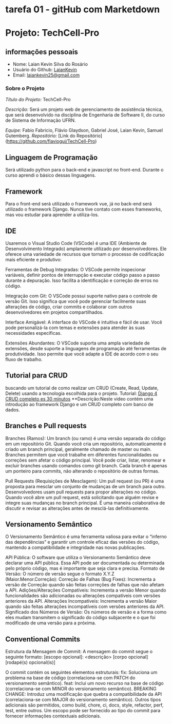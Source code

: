 # tarefa 01 - gitHub com Marketdown
# Projeto: TechCell-Pro

## informações pessoais
- Nome: Laian Kevin Silva do Rosário
- Usuário do Github: [LaianKevin](https://github.com/LaianKevin)
- Email: <laiankevin25@gmail.com>
  
### Sobre o Projeto

*Título do Projeto:* TechCell-Pro

*Descrição:* Será um projeto web de gerenciamento de assistência técnica, que será desenvolvido na disciplina de Engenharia de Software II, do curso de Sistema de Informação UFRN.

*Equipe:* Fabio Fabricio, Flávio Glaydson, Gabriel José, Laian Kevin, Samuel Gutemberg.
*Repositório:* [Link do Repositório] (https://github.com/flaviogui/TechCell-Pro)

## Linguagem de Programação

Será utilizado python para o back-end e javascript no front-end. Durante o curso aprendi o básico dessas linguagens.

## Framework

Para o front-end será utilizado o framework vue, já no back-end será utilizado o framework Django. Nunca tive contato com esses frameworks, mas vou estudar para aprender a utiliza-los.

## IDE 
Usaremos o Visual Studio Code (VSCode) é uma IDE (Ambiente de Desenvolvimento Integrado) amplamente utilizado por desenvolvedores. Ele oferece uma variedade de recursos que tornam o processo de codificação mais eficiente e produtivo:

Ferramentas de Debug Integradas: O VSCode permite inspecionar variáveis, definir pontos de interrupção e executar código passo a passo durante a depuração. Isso facilita a identificação e correção de erros no código.

Integração com Git: O VSCode possui suporte nativo para o controle de versão Git. Isso significa que você pode gerenciar facilmente suas alterações de código, criar commits e colaborar com outros desenvolvedores em projetos compartilhados.

Interface Amigável: A interface do VSCode é intuitiva e fácil de usar. Você pode personalizá-la com temas e extensões para atender às suas necessidades específicas.

Extensões Abundantes: O VSCode suporta uma ampla variedade de extensões, desde suporte a linguagens de programação até ferramentas de produtividade. Isso permite que você adapte a IDE de acordo com o seu fluxo de trabalho.

## Tutorial para CRUD

buscando um tutorial de como realizar um CRUD (Create, Read, Update, Delete) usando a tecnologia escolhida para o projeto.
Tutorial: [Django 4 CRUD completo es 30 minutos](https://youtu.be/GGBzMpIAgz4?si=3uraYG1RGkkogVAa) **Descrição:Neste video contém uma introdução ao framework Django e  um CRUD completo com banco de dados.

## Branches e Pull requests

Branches (Ramos):
Um branch (ou ramo) é uma versão separada do código em um repositório Git.
Quando você cria um repositório, automaticamente é criado um branch principal, geralmente chamado de master ou main.
Branches permitem que você trabalhe em diferentes funcionalidades ou correções sem afetar o código principal.
Você pode criar, listar, renomear e excluir branches usando comandos como git branch.
Cada branch é apenas um ponteiro para commits, não alterando o repositório de outras formas.

Pull Requests (Requisições de Mesclagem):
Um pull request (ou PR) é uma proposta para mesclar um conjunto de mudanças de um branch para outro.
Desenvolvedores usam pull requests para propor alterações no código.
Quando você abre um pull request, está solicitando que alguém revise e integre suas mudanças no branch principal.
É uma maneira colaborativa de discutir e revisar as alterações antes de mesclá-las definitivamente.

## Versionamento Semântico

O Versionamento Semântico é uma ferramenta valiosa para evitar o “inferno das dependências” e garantir um controle eficaz das versões do código, mantendo a compatibilidade e integridade nas novas publicações.

API Pública: O software que utiliza o Versionamento Semântico deve declarar uma API pública. Essa API pode ser documentada ou determinada pelo próprio código, mas é importante que seja clara e precisa.
Formato de Versão: O número de versão segue o formato X.Y.Z (Maior.Menor.Correção):
Correção de Falhas (Bug Fixes): Incrementa a versão de Correção quando são feitas correções de falhas que não afetam a API.
Adições/Alterações Compatíveis: Incrementa a versão Menor quando funcionalidades são adicionadas ou alterações compatíveis com versões anteriores da API.
Alterações Incompatíveis: Incrementa a versão Maior quando são feitas alterações incompatíveis com versões anteriores da API.
Significado dos Números de Versão:
Os números de versão e a forma como eles mudam transmitem o significado do código subjacente e o que foi modificado de uma versão para a próxima.

## Conventional Commits

Estrutura da Mensagem de Commit:
A mensagem do commit segue o seguinte formato:
<tipo>[escopo opcional]: <descrição>
[corpo opcional]
[rodapé(s) opcional(is)]

O commit contém os seguintes elementos estruturais:
fix: Soluciona um problema na base de código (correlaciona-se com PATCH do versionamento semântico).
feat: Inclui um novo recurso na base de código (correlaciona-se com MINOR do versionamento semântico).
BREAKING CHANGE: Introduz uma modificação que quebra a compatibilidade da API (correlaciona-se com MAJOR do versionamento semântico).
Outros tipos adicionais são permitidos, como build, chore, ci, docs, style, refactor, perf, test, entre outros.
Um escopo pode ser fornecido ao tipo do commit para fornecer informações contextuais adicionais.
